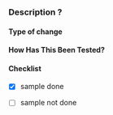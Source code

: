 ### Description ?

#### Type of change

#### How Has This Been Tested?

#### Checklist
- [x] sample done
- [ ] sample not done

